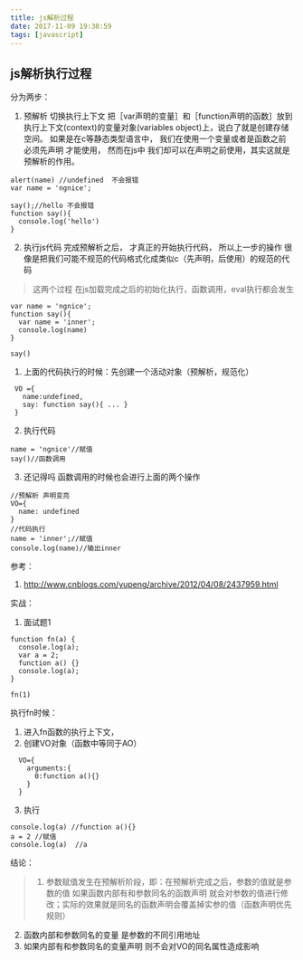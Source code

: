 ```yaml
---
title: js解析过程
date: 2017-11-09 19:38:59
tags: [javascript]
---
```


## js解析执行过程
分为两步：
1. 预解析 切换执行上下文 把［var声明的变量］和［function声明的函数］放到执行上下文(context)的变量对象(variables object)上，说白了就是创建存储空间。
  如果是在c等静态类型语言中， 我们在使用一个变量或者是函数之前 必须先声明 才能使用， 然而在js中 我们却可以在声明之前使用，其实这就是预解析的作用。

  ```
  alert(name) //undefined  不会报错
  var name = 'ngnice';

  say();//hello 不会报错
  function say(){
    console.log('hello')
  }

  ```
2. 执行js代码
  完成预解析之后， 才真正的开始执行代码， 所以上一步的操作 很像是把我们可能不规范的代码格式化成类似c（先声明，后使用）的规范的代码

> 这两个过程 在js加载完成之后的初始化执行，函数调用，eval执行都会发生

```
var name = 'ngnice';
function say(){
  var name = 'inner';
  console.log(name)
}

say()
```
1. 上面的代码执行的时候：先创建一个活动对象（预解析，规范化）

  ```
   VO ={
     name:undefined,
     say: function say(){ ... }
   }
  ```
2. 执行代码
  ```
  name = 'ngnice'//赋值
  say()//函数调用

  ```
3. 还记得吗 函数调用的时候也会进行上面的两个操作
  ```
  //预解析 声明变亮
  VO={
    name: undefined
  }
  //代码执行
  name = 'inner';//赋值
  console.log(name)//输出inner
  ```
参考：
1. http://www.cnblogs.com/yupeng/archive/2012/04/08/2437959.html

实战：
1. 面试题1
  ```
  function fn(a) {
    console.log(a);
    var a = 2;
    function a() {}
    console.log(a);
  }

  fn(1)
  ```

执行fn时候：
1. 进入fn函数的执行上下文，
2. 创建VO对象（函数中等同于AO）
  ```
    VO={
      arguments:{
        0:function a(){}
      }
    }

  ```
3. 执行

  ```
  console.log(a) //function a(){}
  a = 2 //赋值
  console.log(a)  //a
  ```

结论：

> 1. 参数赋值发生在预解析阶段，即：在预解析完成之后，参数的值就是参数的值 如果函数内部有和参数同名的函数声明 就会对参数的值进行修改；实际的效果就是同名的函数声明会覆盖掉实参的值（函数声明优先规则）
2. 函数内部和参数同名的变量 是参数的不同引用地址
3. 如果内部有和参数同名的变量声明 则不会对VO的同名属性造成影响


